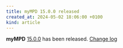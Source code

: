 ```yaml
---
title: myMPD 15.0.0 released
created_at: 2024-05-02 18:06:00 +0100
kind: article
---
```


**myMPD** [15.0.0](https://github.com/jcorporation/myMPD/releases/tag/v15.0.0) has been released.
[Change log](https://raw.githubusercontent.com/jcorporation/myMPD/v15.0.0/CHANGELOG.md)
